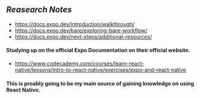 ## _Reasearch Notes_

* https://docs.expo.dev/introduction/walkthrough/
* https://docs.expo.dev/bare/exploring-bare-workflow/
* https://docs.expo.dev/next-steps/additional-resources/
#### Studying up on the official Expo Documentation on their official website.

* https://www.codecademy.com/courses/learn-react-native/lessons/intro-to-react-native/exercises/expo-and-react-native

#### This is proably going to be my main source of gaining knowledge on using React Native.